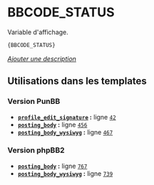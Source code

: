 # BBCODE_STATUS


Variable d'affichage.

```html
{BBCODE_STATUS}
```

[*Ajouter une description*](https://fa-tvars.appspot.com/var/BBCODE_STATUS)

## Utilisations dans les templates

### Version PunBB
* __[`profile_edit_signature`](../tpl/var/punbb/profile_edit_signature.md#readme) :__ ligne [`42`](../tpl/src/punbb/profile_edit_signature.tpl#L42)
* __[`posting_body`](../tpl/var/punbb/posting_body.md#readme) :__ ligne [`456`](../tpl/src/punbb/posting_body.tpl#L456)
* __[`posting_body_wysiwyg`](../tpl/var/punbb/posting_body_wysiwyg.md#readme) :__ ligne [`467`](../tpl/src/punbb/posting_body_wysiwyg.tpl#L467)

### Version phpBB2
* __[`posting_body`](../tpl/var/subsilver/posting_body.md#readme) :__ ligne [`767`](../tpl/src/subsilver/posting_body.tpl#L767)
* __[`posting_body_wysiwyg`](../tpl/var/subsilver/posting_body_wysiwyg.md#readme) :__ ligne [`739`](../tpl/src/subsilver/posting_body_wysiwyg.tpl#L739)
